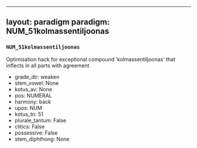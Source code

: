 
---
layout: paradigm
paradigm: NUM_51kolmassentiljoonas
---
### ` NUM_51kolmassentiljoonas `

Optimisation hack for exceptional compound ’kolmassentiljoonas’ that inflects in all parts with agreement
* grade_dir: weaken
* stem_vowel: None
* kotus_av: None
* pos: NUMERAL
* harmony: back
* upos: NUM
* kotus_tn: 51
* plurale_tantum: False
* clitics: False
* possessive: False
* stem_diphthong: None
